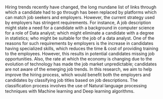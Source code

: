 Hiring trends recently have changed, the long mundane list of links through which a candidate had to go through has been replaced by platforms which can match job seekers and employers. However, the current strategy used by employers has stringent requirements. For instance, A job description might state a need for a candidate with a background in computer science for a role of Data analyst; which might eliminate a candidate with a degree in statistics; who might be suitable for the job of a data analyst. One of the reasons for such requirements by employers is the increase in candidates having specialized skills, which reduces the time & cost of providing training to the employees. However, this results in potential candidates missing job opportunities. Also, the rate at which the economy is changing due to the evolution of technology has made the job market unpredictable; candidates are not aware of the emerging job trends. In this research, we aim to help improve the hiring process, which would beneﬁt both the employers and candidates by classifying job titles based on job descriptions. The classiﬁcation process involves the use of Natural language processing techniques with Machine learning and Deep learning algorithms.
